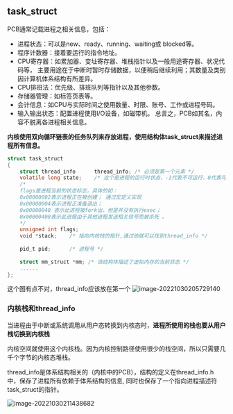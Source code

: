 ## task_struct

PCB通常记载进程之相关信息，包括：

- 进程状态：可以是new、ready、running、waiting或 blocked等。
- 程序计数器：接着要运行的指令地址。
- CPU寄存器：如累加器、变址寄存器、堆栈指针以及一般用途寄存器、状况代码等， 主要用途在于中断时暂时存储数据，以便稍后继续利用；其数量及类别因计算机体系结构有所差异。
- CPU排班法：优先级、排班队列等指针以及其他参数。
- 存储器管理：如标签页表等。
- 会计信息：如CPU与实际时间之使用数量、时限、账号、工作或进程号码。
- 输入输出状态：配置进程使用I/O设备，如磁带机。
  总言之，PCB如其名，内容不脱离各进程相关信息。

**内核使用双向循环链表的任务队列来存放进程，使用结构体task_struct来描述进程所有信息。**

```c
struct task_struct
{
	struct thread_info		thread_info; /* 必须是第一个元素 */
	volatile long state;    /* 这个是进程的运行时状态，-1代表不可运行，0代表可运行，>0 代表已停止。 */
	/* 
	flags是进程当前的状态标志，具体的如：
	0x00000002表示进程正在被创建； 通过宏定义实现
	0x00000004表示进程正准备退出； 
	0x00000040 表示此进程被fork出，但是并没有执行exec；
	0x00000400表示此进程由于其他进程发送相关信号而被杀死 。
	*/
	unsigned int flags;
	void *stack;    /* 指向内核栈的指针,通过他就可以找到thread_info */
	
	pid_t pid;      /* 进程号 */
	
	struct mm_struct *mm; /* 该结构体描述了虚拟内存的当前状态 */
	......
};
```

这个图有点不对，thread_info应该放在第一个
![image-20221030205729140](D:\work\sphinx-master\source\linux\process\figs\task_struct.assets\image-20221030205729140.png)

### 内核栈和thread_info

当进程由于中断或系统调用从用户态转换到内核态时，**进程所使用的栈也要从用户栈切换到内核栈**

内核空间就使用这个内核栈。因为内核控制路径使用很少的栈空间，所以只需要几千个字节的内核态堆栈。

thread_info是体系结构相关的（内核中的PCB），结构的定义在thread_info.h中，保存了进程所有依赖于体系结构的信息, 同时也保存了一个指向进程描述符task_struct的指针。

![image-20221030211438682](D:\work\sphinx-master\source\linux\process\figs\task_struct.assets\image-20221030211438682.png)

